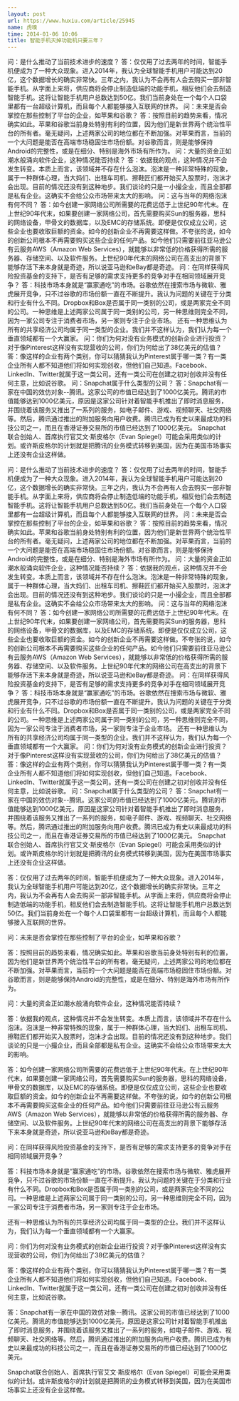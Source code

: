 ```yaml
---
layout: post
url: https://www.huxiu.com/article/25945
name: 虎嗅
time: 2014-01-06 10:06
title: 智能手机灭掉功能机只要三年？
---
```

问：是什么推动了当前技术进步的速度？ 答：仅仅用了过去两年的时间，智能手机便成为了一种大众现象。进入2014年，我认为全球智能手机用户可能达到20亿，这个数据增长的确实非常快。三年之内，我认为不会再有人会去购买一部非智能手机。从字面上来将，供应商将会停止制造低端的功能手机，相反他们会去制造智能手机。这将让智能手机用户总数达到50亿。我们当前身处在一个每个人口袋里都有一台超级计算机，而且每个人都能够接入互联网的世界。 问：未来是否会掌控在那些控制了平台的企业，如苹果和谷歌？ 答：按照目前的趋势来看，情况确实如此。苹果和谷歌当前身处特别有利的位置，因为他们是新世界两个统治性平台的所有者。毫无疑问，上述两家公司的地位都在不断加强。对苹果而言，当前的一个大问题是能否在高端市场稳固住市场份额。对谷歌而言，则是能够保持Android的完整性，或是在细分、特别是海外市场有所作为。 问：大量的资金正如潮水般涌向软件企业，这种情况能否持续？ 答：依据我的观点，这种情况并不会发生转变。本质上而言，该领域并不存在什么泡沫。泡沫是一种非常特殊的现象，属于一种群体心理，当大妈们、出租车司机、擦鞋匠们都开始买入股票时，泡沫才会出现。目前的情况还没有到这种地步。我们谈论的只是一小撮企业，而且全部都是私有企业。这确实不会给公众市场带来太大的影响。 问：这与当年的网络泡沫有何不同？ 答：如今创建一家网络公司所需要的花费远低于上世纪90年代末。在上世纪90年代末，如果要创建一家网络公司，首先需要购买Sun的服务器，思科的网络设备，甲骨文的数据库，以及EMC的存储系统。即便是仅仅成立公司，这些企业也要收取巨额的资金。如今的创新企业不再需要这样做。不夸张的说，如今的创新公司根本不再需要购买这些企业的任何产品。如今他们只需要前往亚马逊公有云服务AWS（Amazon Web Services），就能够以非常低的价格获得所需的服务器、存储空间、以及软件服务。上世纪90年代末的网络公司在高支出的背景下能够存活下来本身就是奇迹，所以说亚马逊和eBay都是奇迹。 问：在同样获得风险投资基金的支持下，是否有足够的需求支持更多的竞争对手在相同领域展开竞争？ 答：科技市场本身就是“赢家通吃”的市场。谷歌依然在搜索市场与微软、雅虎展开竞争，只不过谷歌的市场份额一直在不断提升。我认为问题的关键在于分类和行业有什么不同。Dropbox和Box是否属于同一类别的公司，或是两家完全不同的公司。一种思维是上述两家公司属于同一类别的公司，另一种思维则完全不同，因为一家公司专注于消费者市场，另一家则专注于企业市场。 还有一种思维认为所有的共享经济公司均属于同一类型的企业。我们并不这样认为，我们认为每一个垂直领域都有一个大赢家。 问：你们为何对没有业务模式的创新企业进行投资？对于像Pinterest这样没有实现营收的公司，你们为何给出了38亿美元的估值？ 答：像这样的企业有两个类别，你可以猜猜我认为Pinterest属于哪一类？有一类企业所有人都不知道他们将如何实现创收，但他们自己知道。Facebook、LinkedIn、Twitter就属于这一类公司。还有一类公司在创建之初对创收并没有任何主意，比如说谷歌。 问：Snapchat属于什么类型的公司？ 答：Snapchat有一家在中国的效仿对象--腾讯。这家公司的市值已经达到了1000亿美元。腾讯的市值能够达到1000亿美元，原因是这家公司针对着智能手机推出了即时消息服务，并围绕着该服务又推出了一系列的服务，如电子邮件、游戏、视频聊天、社交网络等。然后，腾讯通过推出的附加服务向用户收费。腾讯已成为有史以来最成功的科技公司之一，而且在香港证券交易所的市值已经达到了1000亿美元。 Snapchat联合创始人、首席执行官艾文·斯皮格尔（Evan Spiegel）可能会采用类似的计划。或许斯皮格尔的计划就是把腾讯的业务模式转移到美国，因为在美国市场事实上还没有企业这样做。

问：是什么推动了当前技术进步的速度？ 答：仅仅用了过去两年的时间，智能手机便成为了一种大众现象。进入2014年，我认为全球智能手机用户可能达到20亿，这个数据增长的确实非常快。三年之内，我认为不会再有人会去购买一部非智能手机。从字面上来将，供应商将会停止制造低端的功能手机，相反他们会去制造智能手机。这将让智能手机用户总数达到50亿。我们当前身处在一个每个人口袋里都有一台超级计算机，而且每个人都能够接入互联网的世界。 问：未来是否会掌控在那些控制了平台的企业，如苹果和谷歌？ 答：按照目前的趋势来看，情况确实如此。苹果和谷歌当前身处特别有利的位置，因为他们是新世界两个统治性平台的所有者。毫无疑问，上述两家公司的地位都在不断加强。对苹果而言，当前的一个大问题是能否在高端市场稳固住市场份额。对谷歌而言，则是能够保持Android的完整性，或是在细分、特别是海外市场有所作为。 问：大量的资金正如潮水般涌向软件企业，这种情况能否持续？ 答：依据我的观点，这种情况并不会发生转变。本质上而言，该领域并不存在什么泡沫。泡沫是一种非常特殊的现象，属于一种群体心理，当大妈们、出租车司机、擦鞋匠们都开始买入股票时，泡沫才会出现。目前的情况还没有到这种地步。我们谈论的只是一小撮企业，而且全部都是私有企业。这确实不会给公众市场带来太大的影响。 问：这与当年的网络泡沫有何不同？ 答：如今创建一家网络公司所需要的花费远低于上世纪90年代末。在上世纪90年代末，如果要创建一家网络公司，首先需要购买Sun的服务器，思科的网络设备，甲骨文的数据库，以及EMC的存储系统。即便是仅仅成立公司，这些企业也要收取巨额的资金。如今的创新企业不再需要这样做。不夸张的说，如今的创新公司根本不再需要购买这些企业的任何产品。如今他们只需要前往亚马逊公有云服务AWS（Amazon Web Services），就能够以非常低的价格获得所需的服务器、存储空间、以及软件服务。上世纪90年代末的网络公司在高支出的背景下能够存活下来本身就是奇迹，所以说亚马逊和eBay都是奇迹。 问：在同样获得风险投资基金的支持下，是否有足够的需求支持更多的竞争对手在相同领域展开竞争？ 答：科技市场本身就是“赢家通吃”的市场。谷歌依然在搜索市场与微软、雅虎展开竞争，只不过谷歌的市场份额一直在不断提升。我认为问题的关键在于分类和行业有什么不同。Dropbox和Box是否属于同一类别的公司，或是两家完全不同的公司。一种思维是上述两家公司属于同一类别的公司，另一种思维则完全不同，因为一家公司专注于消费者市场，另一家则专注于企业市场。 还有一种思维认为所有的共享经济公司均属于同一类型的企业。我们并不这样认为，我们认为每一个垂直领域都有一个大赢家。 问：你们为何对没有业务模式的创新企业进行投资？对于像Pinterest这样没有实现营收的公司，你们为何给出了38亿美元的估值？ 答：像这样的企业有两个类别，你可以猜猜我认为Pinterest属于哪一类？有一类企业所有人都不知道他们将如何实现创收，但他们自己知道。Facebook、LinkedIn、Twitter就属于这一类公司。还有一类公司在创建之初对创收并没有任何主意，比如说谷歌。 问：Snapchat属于什么类型的公司？ 答：Snapchat有一家在中国的效仿对象--腾讯。这家公司的市值已经达到了1000亿美元。腾讯的市值能够达到1000亿美元，原因是这家公司针对着智能手机推出了即时消息服务，并围绕着该服务又推出了一系列的服务，如电子邮件、游戏、视频聊天、社交网络等。然后，腾讯通过推出的附加服务向用户收费。腾讯已成为有史以来最成功的科技公司之一，而且在香港证券交易所的市值已经达到了1000亿美元。 Snapchat联合创始人、首席执行官艾文·斯皮格尔（Evan Spiegel）可能会采用类似的计划。或许斯皮格尔的计划就是把腾讯的业务模式转移到美国，因为在美国市场事实上还没有企业这样做。

答：仅仅用了过去两年的时间，智能手机便成为了一种大众现象。进入2014年，我认为全球智能手机用户可能达到20亿，这个数据增长的确实非常快。三年之内，我认为不会再有人会去购买一部非智能手机。从字面上来将，供应商将会停止制造低端的功能手机，相反他们会去制造智能手机。这将让智能手机用户总数达到50亿。我们当前身处在一个每个人口袋里都有一台超级计算机，而且每个人都能够接入互联网的世界。

问：未来是否会掌控在那些控制了平台的企业，如苹果和谷歌？

答：按照目前的趋势来看，情况确实如此。苹果和谷歌当前身处特别有利的位置，因为他们是新世界两个统治性平台的所有者。毫无疑问，上述两家公司的地位都在不断加强。对苹果而言，当前的一个大问题是能否在高端市场稳固住市场份额。对谷歌而言，则是能够保持Android的完整性，或是在细分、特别是海外市场有所作为。

问：大量的资金正如潮水般涌向软件企业，这种情况能否持续？

答：依据我的观点，这种情况并不会发生转变。本质上而言，该领域并不存在什么泡沫。泡沫是一种非常特殊的现象，属于一种群体心理，当大妈们、出租车司机、擦鞋匠们都开始买入股票时，泡沫才会出现。目前的情况还没有到这种地步。我们谈论的只是一小撮企业，而且全部都是私有企业。这确实不会给公众市场带来太大的影响。

答：如今创建一家网络公司所需要的花费远低于上世纪90年代末。在上世纪90年代末，如果要创建一家网络公司，首先需要购买Sun的服务器，思科的网络设备，甲骨文的数据库，以及EMC的存储系统。即便是仅仅成立公司，这些企业也要收取巨额的资金。如今的创新企业不再需要这样做。不夸张的说，如今的创新公司根本不再需要购买这些企业的任何产品。如今他们只需要前往亚马逊公有云服务AWS（Amazon Web Services），就能够以非常低的价格获得所需的服务器、存储空间、以及软件服务。上世纪90年代末的网络公司在高支出的背景下能够存活下来本身就是奇迹，所以说亚马逊和eBay都是奇迹。

问：在同样获得风险投资基金的支持下，是否有足够的需求支持更多的竞争对手在相同领域展开竞争？

答：科技市场本身就是“赢家通吃”的市场。谷歌依然在搜索市场与微软、雅虎展开竞争，只不过谷歌的市场份额一直在不断提升。我认为问题的关键在于分类和行业有什么不同。Dropbox和Box是否属于同一类别的公司，或是两家完全不同的公司。一种思维是上述两家公司属于同一类别的公司，另一种思维则完全不同，因为一家公司专注于消费者市场，另一家则专注于企业市场。

还有一种思维认为所有的共享经济公司均属于同一类型的企业。我们并不这样认为，我们认为每一个垂直领域都有一个大赢家。

问：你们为何对没有业务模式的创新企业进行投资？对于像Pinterest这样没有实现营收的公司，你们为何给出了38亿美元的估值？

答：像这样的企业有两个类别，你可以猜猜我认为Pinterest属于哪一类？有一类企业所有人都不知道他们将如何实现创收，但他们自己知道。Facebook、LinkedIn、Twitter就属于这一类公司。还有一类公司在创建之初对创收并没有任何主意，比如说谷歌。

答：Snapchat有一家在中国的效仿对象--腾讯。这家公司的市值已经达到了1000亿美元。腾讯的市值能够达到1000亿美元，原因是这家公司针对着智能手机推出了即时消息服务，并围绕着该服务又推出了一系列的服务，如电子邮件、游戏、视频聊天、社交网络等。然后，腾讯通过推出的附加服务向用户收费。腾讯已成为有史以来最成功的科技公司之一，而且在香港证券交易所的市值已经达到了1000亿美元。

Snapchat联合创始人、首席执行官艾文·斯皮格尔（Evan Spiegel）可能会采用类似的计划。或许斯皮格尔的计划就是把腾讯的业务模式转移到美国，因为在美国市场事实上还没有企业这样做。

